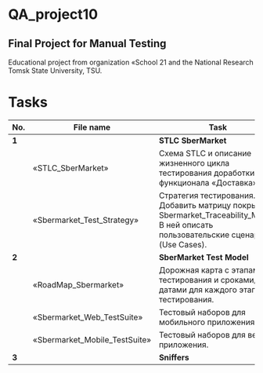 # QA_project10
Final Project for Manual Testing
---

Educational project from organization «School 21 and the National Research Tomsk State University, TSU.

<h1>Tasks</h1>

| No. | File name | Task | Status |
| --- | ----------------------| --------------------------------------------------------------------------- | ------ |
| **1** |  | **STLC SberMarket** | |
| | «STLC_SberMarket» | Схема STLC и описание жизненного цикла тестирования доработки функционала «Доставка». | ✅ |
| | «Sbermarket_Test_Strategy» | Стратегия тестирования. Добавить матрицу покрытия Sbermarket_Traceability_Matrix. В ней описать пользовательские сценарии (Use Cases). | ✅ |
| **2** |  | **SberMarket Test Model** | |
| |  «RoadMap_Sbermarket» | Дорожная карта с этапами тестирования и сроками/датами для каждого этапа тестирования. | ✅ |
| |  «Sbermarket_Web_TestSuite» | Тестовый наборов для мобильного приложения. | ✅ |
| |  «Sbermarket_Mobile_TestSuite» | Тестовый наборов для веб-приложения. | ✅ |
| **3** |  | **Sniffers** | |
